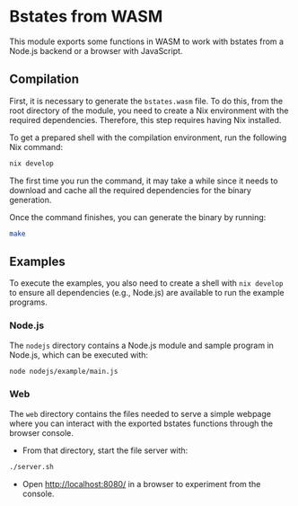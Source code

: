 # Bstates from WASM

This module exports some functions in WASM to work with bstates from a Node.js backend or a browser with JavaScript.

## Compilation

First, it is necessary to generate the `bstates.wasm` file. To do this, from the root directory of the module, you need to create a Nix environment with the required dependencies. Therefore, this step requires having Nix installed.

To get a prepared shell with the compilation environment, run the following Nix command:

```bash
nix develop
```

The first time you run the command, it may take a while since it needs to download and cache all the required dependencies for the binary generation.

Once the command finishes, you can generate the binary by running:

```bash
make
```

## Examples

To execute the examples, you also need to create a shell with `nix develop` to ensure all dependencies (e.g., Node.js) are available to run the example programs.

### Node.js

The `nodejs` directory contains a Node.js module and sample program in Node.js, which can be executed with:

```bash
node nodejs/example/main.js
```

### Web

The `web` directory contains the files needed to serve a simple webpage where you can interact with the exported bstates functions through the browser console.

- From that directory, start the file server with:

```bash
./server.sh
```

- Open [http://localhost:8080/](http://localhost:8080/) in a browser to experiment from the console.
